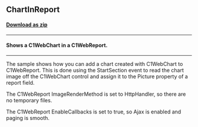 ## ChartInReport
#### [Download as zip](https://minhaskamal.github.io/DownGit/#/home?url=https://github.com/GrapeCity/ComponentOne-WinForms-Samples/tree/master/NetFramework\Reports\C1WebReport\CS\ChartInReport)
____
#### Shows a C1WebChart in a C1WebReport.
____
The sample shows how you can add a chart created with C1WebChart to C1WebReport. This is done using the StartSection event to read the chart image off the C1WebChart control and assign it to the Picture property of a report field. 

The C1WebReport ImageRenderMethod is set to HttpHandler, so there are no temporary files. 

The C1WebReport EnableCallbacks is set to true, so Ajax is enabled and paging is smooth. 

